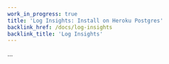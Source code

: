 ```yaml
---
work_in_progress: true
title: 'Log Insights: Install on Heroku Postgres'
backlink_href: /docs/log-insights
backlink_title: 'Log Insights'
---
```


...
